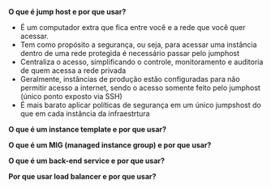 **O que é jump host e por que usar?**
- É um computador extra que fica entre você e a rede que você quer acessar.
- Tem como propósito a segurança, ou seja, para acessar uma instância dentro de uma rede protegida é necessário passar pelo jumphost
- Centraliza o acesso, simplificando o controle, monitoramento e auditoria de quem acessa a rede privada
- Geralmente, instâncias de produção estão configuradas para não permitir acesso a internet, sendo o acesso somente feito pelo jumphost (único ponto exposto via SSH)
- É mais barato aplicar políticas de segurança em um único jumpshost do que em cada instância da infraestrtura

**O que é um instance template e por que usar?**

**O que é um MIG (managed instance group) e por que usar?**

**O que é um back-end service e por que usar?**

**Por que usar load balancer e por que usar?**